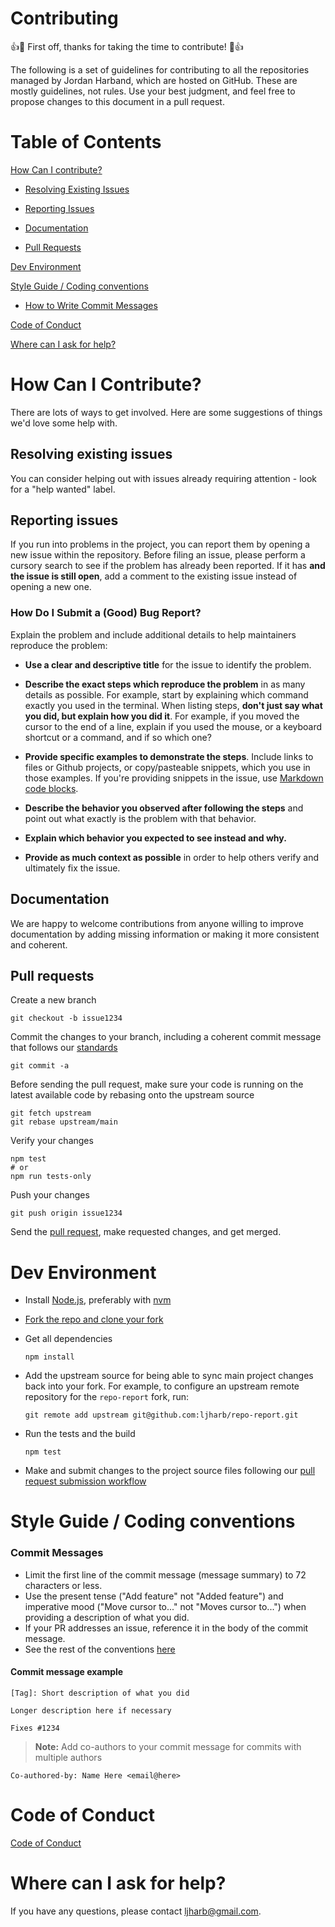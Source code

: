# Contributing 

:+1::tada: First off, thanks for taking the time to contribute! :tada::+1:

The following is a set of guidelines for contributing to all the repositories managed by Jordan Harband, which are hosted on GitHub. These are mostly guidelines, not rules. Use your best judgment, and feel free to propose changes to this document in a pull request.

# Table of Contents 

[How Can I contribute?](#how-can-i-contribute)

* [Resolving Existing Issues](#resolving-existing-issues)

* [Reporting Issues](#reporting-issues)

* [Documentation](#documentation)

* [Pull Requests](#pull-requests)

[Dev Environment](#dev-environment)

[Style Guide / Coding conventions](#style-guide--coding-conventions)

* [How to Write Commit Messages](#commit-messages)

[Code of Conduct](#code-of-conduct)

[Where can I ask for help?](#where-can-i-ask-for-help)

# How Can I Contribute?

There are lots of ways to get involved. Here are some suggestions of things we'd love some help with. 

## Resolving existing issues 

You can consider helping out with issues already requiring attention - look for a "help wanted" label. 

## Reporting issues 

If you run into problems in the project, you can report them by opening a new issue within the repository. Before filing an issue, please perform a cursory search to see if the problem has already been reported. If it has **and the issue is still open**, add a comment to the existing issue instead of opening a new one.

### How Do I Submit a (Good) Bug Report? 

Explain the problem and include additional details to help maintainers reproduce the problem:

* **Use a clear and descriptive title** for the issue to identify the problem.

* **Describe the exact steps which reproduce the problem** in as many details as possible. For example, start by explaining which command exactly you used in the terminal. When listing steps, **don't just say what you did, but explain how you did it**. For example, if you moved the cursor to the end of a line, explain if you used the mouse, or a keyboard shortcut or a command, and if so which one?
* **Provide specific examples to demonstrate the steps**. Include links to files or Github projects, or copy/pasteable snippets, which you use in those examples. If you're providing snippets in the issue, use [Markdown code blocks](https://help.github.com/articles/markdown-basics/#multiple-lines).
* **Describe the behavior you observed after following the steps** and point out what exactly is the problem with that behavior. 
* **Explain which behavior you expected to see instead and why.** 
* **Provide as much context as possible** in order to help others verify and ultimately fix the issue. 

## Documentation

We are happy to welcome contributions from anyone willing to improve documentation by adding missing information or making it more consistent and coherent. 

## Pull requests

Create a new branch

```
git checkout -b issue1234
```

Commit the changes to your branch, including a coherent commit message that follows our [standards](#commit-messages)

```
git commit -a
```

Before sending the pull request, make sure your code is running on the latest available code by rebasing onto the upstream source

```
git fetch upstream
git rebase upstream/main
```

Verify your changes

```
npm test
# or
npm run tests-only
```

Push your changes

```
git push origin issue1234
```

Send the [pull request](https://docs.github.com/en/pull-requests), make requested changes, and get merged.

# Dev Environment

* Install [Node.js](https://nodejs.org/en/), preferably with [nvm](https://github.com/nvm-sh/nvm)

* [Fork the repo and clone your fork](https://docs.github.com/en/get-started/quickstart/fork-a-repo)

* Get all dependencies
  ```
  npm install
  ```
* Add the upstream source for being able to sync main project changes back into your fork. For example, to configure an upstream remote repository for the `repo-report` fork, run:
  ```
  git remote add upstream git@github.com:ljharb/repo-report.git
  ```
* Run the tests and the build
  ```
  npm test
  ```
* Make and submit changes to the project source files following our [pull request submission workflow](#pull-requests)

# Style Guide / Coding conventions 

### Commit Messages

* Limit the first line of the commit message (message summary) to 72 characters or less.
* Use the present tense ("Add feature" not "Added feature") and imperative mood ("Move cursor to..." not "Moves cursor to...") when providing a description of what you did.
* If your PR addresses an issue, reference it in the body of the commit message.
* See the rest of the conventions [here](https://gist.github.com/ljharb/772b0334387a4bee89af24183114b3c7)

#### Commit message example

```
[Tag]: Short description of what you did

Longer description here if necessary

Fixes #1234
```


> **Note:**  Add co-authors to your commit message for commits with multiple authors

```
Co-authored-by: Name Here <email@here>
```


# Code of Conduct 
[Code of Conduct](https://github.com/ljharb/.github/blob/main/CODE_OF_CONDUCT.md)

# Where can I ask for help? 
If you have any questions, please contact <ljharb@gmail.com>.